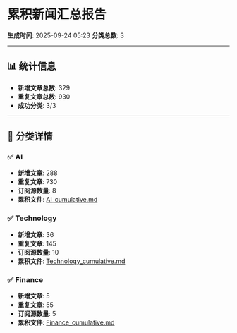 # 累积新闻汇总报告

**生成时间**: 2025-09-24 05:23
**分类总数**: 3

---

## 📊 统计信息

- **新增文章总数**: 329
- **重复文章总数**: 930
- **成功分类**: 3/3

---

## 📂 分类详情

### ✅ AI
- **新增文章**: 288
- **重复文章**: 730
- **订阅源数量**: 8
- **累积文件**: [AI_cumulative.md](./AI_cumulative.md)

### ✅ Technology
- **新增文章**: 36
- **重复文章**: 145
- **订阅源数量**: 10
- **累积文件**: [Technology_cumulative.md](./Technology_cumulative.md)

### ✅ Finance
- **新增文章**: 5
- **重复文章**: 55
- **订阅源数量**: 5
- **累积文件**: [Finance_cumulative.md](./Finance_cumulative.md)
